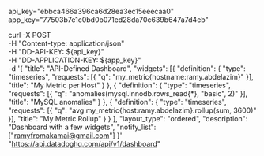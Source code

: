 api_key="ebbca466a396ca6d28ea3ec15eeecaa0"
app_key="77503b7e1c0bd0b071ed28da70c639b647a7d4eb"

curl  -X POST \
-H "Content-type: application/json" \
-H "DD-API-KEY: ${api_key}" \
-H "DD-APPLICATION-KEY: ${app_key}" \
-d '{
	"title": "API-Defined Dashboard",
	"widgets": [{
			"definition": {
				"type": "timeseries",
				"requests": [{
					"q": "my_metric{hostname:ramy.abdelazim}"
				}],
				"title": "My Metric per Host"
			}
		},
		{
			"definition": {
				"type": "timeseries",
				"requests": [{
					"q": "anomalies(mysql.innodb.rows_read{*}, \"basic\", 2)"
				}],
				"title": "MySQL anomalies"
			}
		},
		{
			"definition": {
				"type": "timeseries",
				"requests": [{
					"q": "avg:my_metric{host:ramy.abdelazim}.rollup(sum, 3600)"
				}],
				"title": "My Metric Rollup"
			}
		}
	],
	"layout_type": "ordered",
	"description": "Dashboard with a few widgets",
	"notify_list": ["ramyfromakamai@gmail.com"]
}' \
"https://api.datadoghq.com/api/v1/dashboard"



